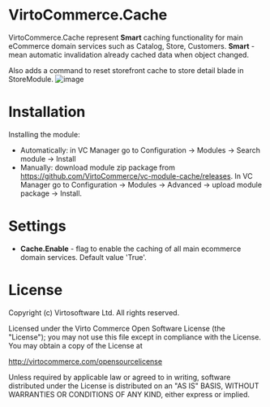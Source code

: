 # VirtoCommerce.Cache
VirtoCommerce.Cache represent **Smart** caching functionality for main eCommerce domain services such as Catalog, Store, Customers. **Smart** -  mean automatic invalidation already cached data when  object  changed. 

Also adds a command to reset storefront cache to store detail blade in StoreModule.
![image](https://cloud.githubusercontent.com/assets/7566324/16956406/a49e70de-4dd8-11e6-897c-d1143afcd365.png)

# Installation
Installing the module:
* Automatically: in VC Manager go to Configuration -> Modules -> Search module -> Install
* Manually: download module zip package from https://github.com/VirtoCommerce/vc-module-cache/releases. In VC Manager go to Configuration -> Modules -> Advanced -> upload module package -> Install.

# Settings
* **Cache.Enable** - flag to enable the caching of all main ecommerce domain services. Default value 'True'.

# License
Copyright (c) Virtosoftware Ltd.  All rights reserved.

Licensed under the Virto Commerce Open Software License (the "License"); you
may not use this file except in compliance with the License. You may
obtain a copy of the License at

http://virtocommerce.com/opensourcelicense

Unless required by applicable law or agreed to in writing, software
distributed under the License is distributed on an "AS IS" BASIS,
WITHOUT WARRANTIES OR CONDITIONS OF ANY KIND, either express or
implied.
